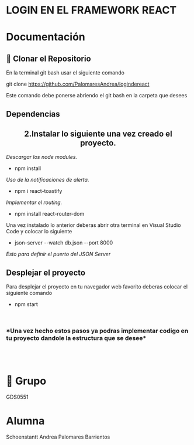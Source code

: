 # LOGIN EN EL FRAMEWORK REACT

# Documentación 

## 👾 Clonar el Repositorio
En la terminal git bash usar el siguiente comando

git clone https://github.com/PalomaresAndrea/logindereact

Este comando debe ponerse abriendo el git bash en la carpeta que desees 

##  Dependencias
<h2 align="center"> 2.Instalar lo siguiente una vez creado el proyecto.</h2>

*Descargar los node modules.*

- npm install
  
*Uso de la notificaciones de alerta.*
- npm i react-toastify
  
*Implementar el routing.*
- npm install react-router-dom


Una vez instalado lo anterior deberas abrir otra terminal en Visual Studio Code y colocar lo siguiente

- json-server --watch db.json --port 8000

*Esto para definir el puerto del *JSON Server**


## Desplejar el proyecto
Para desplejar el proyecto en tu navegador web favorito deberas colocar el siguiente comando
- npm start

<br>

<h3> *Una vez hecho estos pasos ya podras implementar codigo en tu proyecto dandole la estructura que se desee* </h3>

<br>
<br>

# 🗿 Grupo
GDS0551
#  Alumna
Schoenstantt Andrea Palomares Barrientos 
